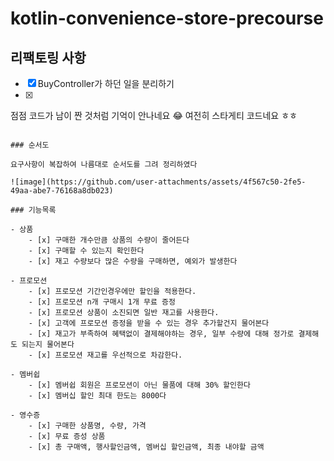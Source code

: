 # kotlin-convenience-store-precourse

## 리팩토링 사항

- [x] BuyController가 하던 일을 분리하기
- [x]


점점 코드가 남이 짠 것처럼 기억이 안나네요 😂
여전히 스타게티 코드네요 ㅎㅎ

```

### 순서도

요구사항이 복잡하여 나름대로 순서도를 그려 정리하였다

![image](https://github.com/user-attachments/assets/4f567c50-2fe5-49aa-abe7-76168a8db023)

### 기능목록

- 상품
    - [x] 구매한 개수만큼 상품의 수량이 줄어든다
    - [x] 구매할 수 있는지 확인한다
    - [x] 재고 수량보다 많은 수량을 구매하면, 예외가 발생한다

- 프로모션
    - [x] 프로모션 기간인경우에만 할인을 적용한다.
    - [x] 프로모션 n개 구매시 1개 무료 증정
    - [x] 프로모션 상품이 소진되면 일반 재고를 사용한다.
    - [x] 고객에 프로모션 증정을 받을 수 있는 경우 추가할건지 물어본다
    - [x] 재고가 부족하여 혜택없이 결제해야하는 경우, 일부 수량에 대해 정가로 결제해도 되는지 물어본다
    - [x] 프로모션 재고를 우선적으로 차감한다.

- 멤버쉽
    - [x] 멤버쉽 회원은 프로모션이 아닌 물품에 대해 30% 할인한다
    - [x] 멤버십 할인 최대 한도는 8000다

- 영수증
    - [x] 구매한 상품명, 수량, 가격
    - [x] 무료 증성 상품
    - [x] 총 구매액, 행사할인금액, 멤버십 할인금액, 최종 내야할 금액
```